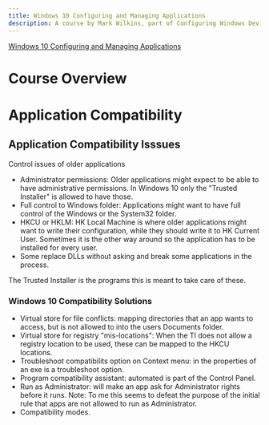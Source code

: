 ```yaml
---
title: Windows 10 Configuring and Managing Applications
description: A course by Mark Wilkins, part of Configuring Windows Devices
---
```


[Windows 10 Configuring and Managing Applications](https://app.pluralsight.com/library/courses/windows-10-configuring-managing-apps-creators/table-of-contents)

# Course Overview

# Application Compatibility

## Application Compatibility Isssues

Control issues of older applications

- Administrator permissions: Older applications might expect to be able to have administrative permissions. In Windows 10 only the "Trusted Installer" is allowed to have those.
- Full control to Windows folder: Applications might want to have full control of the Windows or the System32 folder.
- HKCU or HKLM: HK Local Machine is where older applications might want to write their configuration, while they should write it to HK Current User. Sometimes it is the other way around so the application has to be installed for every user.
- Some replace DLLs without asking and break some applications in the process.

The Trusted Installer is the programs this is meant to take care of these.

### Windows 10 Compatibility Solutions

- Virtual store for file conflicts: mapping directories that an app wants to access, but is not allowed to into the users Documents folder.
- Virtual store for registry "mis-locations": When the TI does not allow a registry location to be used, these can be mapped to the HKCU locations.
- Troubleshoot compatibilits option on Context menu: in the properties of an exe is a troubleshoot option.
- Program compatibility assistant: automated is part of the Control Panel.
- Run as Administrator: will make an app ask for Administrator rights before it runs. Note: To me this seems to defeat the purpose of the initial rule that apps are not allowed to run as Administrator.
- Compatibility modes.
